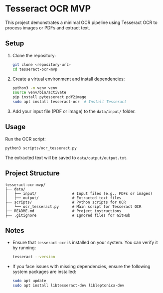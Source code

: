 # Tesseract OCR MVP

This project demonstrates a minimal OCR pipeline using Tesseract OCR to process images or PDFs and extract text.

## Setup

1. Clone the repository:

   ```bash
   git clone <repository-url>
   cd tesseract-ocr-mvp
   ```

2. Create a virtual environment and install dependencies:

   ```bash
   python3 -m venv venv
   source venv/bin/activate
   pip install pytesseract pdf2image
   sudo apt install tesseract-ocr  # Install Tesseract
   ```

3. Add your input file (PDF or image) to the `data/input/` folder.

## Usage

Run the OCR script:

   ```bash
   python3 scripts/ocr_tesseract.py
   ```

The extracted text will be saved to `data/output/output.txt`.

## Project Structure

```text
tesseract-ocr-mvp/
├── data/
│   ├── input/                # Input files (e.g., PDFs or images)
│   ├── output/               # Extracted text files
├── scripts/                  # Python scripts for OCR
│   └── ocr_tesseract.py      # Main script for Tesseract OCR
├── README.md                 # Project instructions
├── .gitignore                # Ignored files for GitHub
```

## Notes

- Ensure that `tesseract-ocr` is installed on your system. You can verify it by running:

   ```bash
   tesseract --version
   ```

- If you face issues with missing dependencies, ensure the following system packages are installed:

   ```bash
   sudo apt update
   sudo apt install libtesseract-dev libleptonica-dev
   ```
